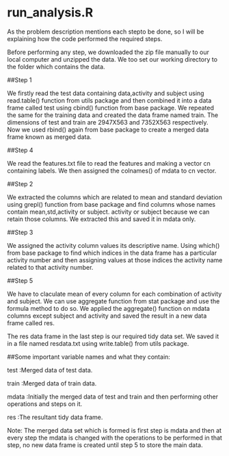 # run_analysis.R


As the problem description mentions each stepto be done, so I will be explaining how the code performed the required steps.


Before performing any step, we downloaded the zip file manually to our local computer and unzipped the data. We too set our working directory to the folder which contains the data.


##Step 1

We firstly read the test data containing data,activity and subject using read.table() function from utils package and then combined it into a data frame called test using cbind() function from base package.
We repeated the same for the training data and created the data frame named train.
The dimensions of test and train are 2947X563 and 7352X563 respectively.
Now we used rbind() again from base package to create a merged data frame known as merged data.


##Step 4

We read the features.txt file to read the features and making a vector cn containing labels. We then assigned the colnames() of mdata to cn vector.


##Step 2

We extracted the columns which are related to mean and standard deviation using grepl() function from base package and find columns whose names contain mean,std,activity or subject. activity or subject because we can retain those columns. We extracted this and saved it in mdata only.


##Step 3

We assigned the activity column values its descriptive name. Using which() from base package to find which indices in the data frame has a particular activity number and then assigning values at those indices the activity name related to that activity number.


##Step 5

We have to claculate mean of every column for each combination of activity and subject. We can use aggregate function from stat package and use the formula method to do so. We applied the aggregate() function on mdata columns except subject and activity and saved the result in a new data frame called res.

The res data frame in the last step is our required tidy data set. We saved it in a file named resdata.txt using write.table() from utils package.


##Some important variable names and what they contain:

test :Merged data of test data.

train :Merged data of train data.

mdata :Initially the merged data of test and train and then performing other operations and steps on it.

res :The resultant tidy data frame.


Note: The merged data set which is formed is first step is mdata and then at every step the mdata is changed with the operations to be performed in that step, no new data frame is created until step 5 to store the main data.
